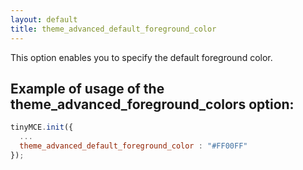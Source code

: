 ```yaml
---
layout: default
title: theme_advanced_default_foreground_color
---
```


This option enables you to specify the default foreground color.

## Example of usage of the theme_advanced_foreground_colors option:

```js
tinyMCE.init({
  ...
  theme_advanced_default_foreground_color : "#FF00FF"
});
```
